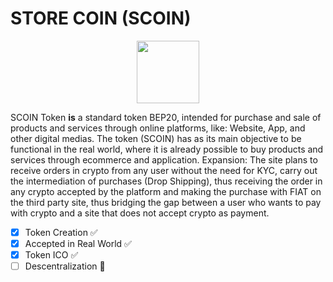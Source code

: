 # STORE COIN (SCOIN)
<p align="center">
  <img width="100" height="100" src="https://i.imgur.com/LumjELQ.png">
</p>

SCOIN Token **is** a standard token BEP20, intended for purchase and sale of products and services through online platforms, like: Website, App, and other digital medias. The token (SCOIN) has as its main objective to be functional in the real world, where it is already possible to buy products and services through ecommerce and application. Expansion: The site plans to receive orders in crypto from any user without the need for KYC, carry out the intermediation of purchases (Drop Shipping), thus receiving the order in any crypto accepted by the platform and making the purchase with FIAT on the third party site, thus bridging the gap between a user who wants to pay with crypto and a site that does not accept crypto as payment.

- [x] Token Creation :white_check_mark:
- [x] Accepted in Real World :white_check_mark:
- [x] Token ICO :white_check_mark:
- [ ] Descentralization :tada:
